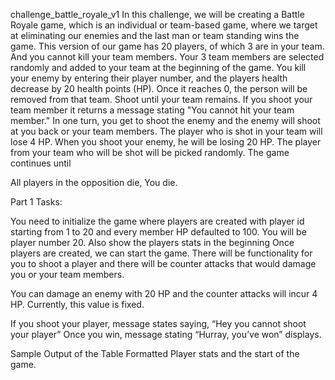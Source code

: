 challenge_battle_royale_v1
In this challenge, we will be creating a Battle Royale game, which is an individual or team-based game, where we target at eliminating our enemies and the last man or team standing wins the game.
This version of our game has 20 players, of which 3 are in your team. And you cannot kill your team members.
Your 3 team members are selected randomly and added to your team at the beginning of the game.
You kill your enemy by entering their player number, and the players health decrease by 20 health points (HP). Once it reaches 0, the person will be removed from that team.
Shoot until your team remains. If you shoot your team member it returns a message stating "You cannot hit your team member."
In one turn, you get to shoot the enemy and the enemy will shoot at you back or your team members. The player who is shot in your team will lose 4 HP. When you shoot your enemy, he will be losing 20 HP. The player from your team who will be shot will be picked randomly.
The game continues until

All players in the opposition die,
You die.


Part 1
Tasks:

You need to initialize the game where players are created with player id starting from 1 to 20 and every member HP defaulted to 100. You will be player number 20. Also show the players stats in the beginning
Once players are created, we can start the game.
There will be functionality for you to shoot a player and there will be counter attacks that would damage you or your team members.

You can damage an enemy with 20 HP and the counter attacks will incur 4 HP. Currently, this value is fixed.


If you shoot your player, message states saying, “Hey you cannot shoot your player”
Once you win, message stating “Hurray, you’ve won” displays.

Sample Output of the Table Formatted Player stats and the start of the game.

